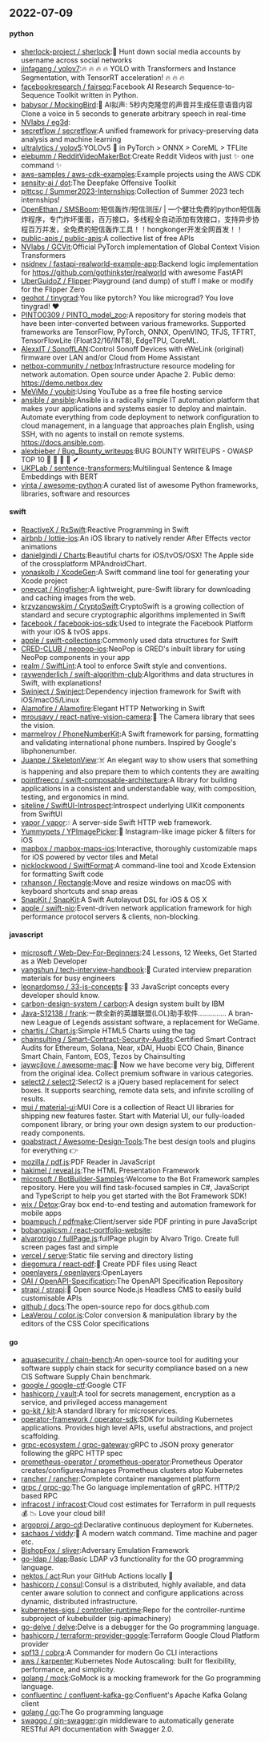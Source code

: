 ## 2022-07-09

#### python
* [sherlock-project / sherlock](https://github.com/sherlock-project/sherlock):🔎
Hunt down social media accounts by username across social networks
* [jinfagang / yolov7](https://github.com/jinfagang/yolov7):🔥
🔥
🔥
🔥
YOLO with Transformers and Instance Segmentation, with TensorRT acceleration!
🔥
🔥
🔥
* [facebookresearch / fairseq](https://github.com/facebookresearch/fairseq):Facebook AI Research Sequence-to-Sequence Toolkit written in Python.
* [babysor / MockingBird](https://github.com/babysor/MockingBird):🚀
AI拟声: 5秒内克隆您的声音并生成任意语音内容 Clone a voice in 5 seconds to generate arbitrary speech in real-time
* [NVlabs / eg3d](https://github.com/NVlabs/eg3d):
* [secretflow / secretflow](https://github.com/secretflow/secretflow):A unified framework for privacy-preserving data analysis and machine learning
* [ultralytics / yolov5](https://github.com/ultralytics/yolov5):YOLOv5
🚀
in PyTorch > ONNX > CoreML > TFLite
* [elebumm / RedditVideoMakerBot](https://github.com/elebumm/RedditVideoMakerBot):Create Reddit Videos with just
✨
one command
✨
* [aws-samples / aws-cdk-examples](https://github.com/aws-samples/aws-cdk-examples):Example projects using the AWS CDK
* [sensity-ai / dot](https://github.com/sensity-ai/dot):The Deepfake Offensive Toolkit
* [pittcsc / Summer2023-Internships](https://github.com/pittcsc/Summer2023-Internships):Collection of Summer 2023 tech internships!
* [OpenEthan / SMSBoom](https://github.com/OpenEthan/SMSBoom):短信轰炸/短信测压/ | 一个健壮免费的python短信轰炸程序，专门炸坏蛋蛋，百万接口，多线程全自动添加有效接口，支持异步协程百万并发，全免费的短信轰炸工具！！hongkonger开发全网首发！！
* [public-apis / public-apis](https://github.com/public-apis/public-apis):A collective list of free APIs
* [NVlabs / GCVit](https://github.com/NVlabs/GCVit):Official PyTorch implementation of Global Context Vision Transformers
* [nsidnev / fastapi-realworld-example-app](https://github.com/nsidnev/fastapi-realworld-example-app):Backend logic implementation for https://github.com/gothinkster/realworld with awesome FastAPI
* [UberGuidoZ / Flipper](https://github.com/UberGuidoZ/Flipper):Playground (and dump) of stuff I make or modify for the Flipper Zero
* [geohot / tinygrad](https://github.com/geohot/tinygrad):You like pytorch? You like micrograd? You love tinygrad!
❤️
* [PINTO0309 / PINTO_model_zoo](https://github.com/PINTO0309/PINTO_model_zoo):A repository for storing models that have been inter-converted between various frameworks. Supported frameworks are TensorFlow, PyTorch, ONNX, OpenVINO, TFJS, TFTRT, TensorFlowLite (Float32/16/INT8), EdgeTPU, CoreML.
* [AlexxIT / SonoffLAN](https://github.com/AlexxIT/SonoffLAN):Control Sonoff Devices with eWeLink (original) firmware over LAN and/or Cloud from Home Assistant
* [netbox-community / netbox](https://github.com/netbox-community/netbox):Infrastructure resource modeling for network automation. Open source under Apache 2. Public demo: https://demo.netbox.dev
* [MeViMo / youbit](https://github.com/MeViMo/youbit):Using YouTube as a free file hosting service
* [ansible / ansible](https://github.com/ansible/ansible):Ansible is a radically simple IT automation platform that makes your applications and systems easier to deploy and maintain. Automate everything from code deployment to network configuration to cloud management, in a language that approaches plain English, using SSH, with no agents to install on remote systems. https://docs.ansible.com.
* [alexbieber / Bug_Bounty_writeups](https://github.com/alexbieber/Bug_Bounty_writeups):BUG BOUNTY WRITEUPS - OWASP TOP 10
🔴
🔴
🔴
🔴
✔
* [UKPLab / sentence-transformers](https://github.com/UKPLab/sentence-transformers):Multilingual Sentence & Image Embeddings with BERT
* [vinta / awesome-python](https://github.com/vinta/awesome-python):A curated list of awesome Python frameworks, libraries, software and resources

#### swift
* [ReactiveX / RxSwift](https://github.com/ReactiveX/RxSwift):Reactive Programming in Swift
* [airbnb / lottie-ios](https://github.com/airbnb/lottie-ios):An iOS library to natively render After Effects vector animations
* [danielgindi / Charts](https://github.com/danielgindi/Charts):Beautiful charts for iOS/tvOS/OSX! The Apple side of the crossplatform MPAndroidChart.
* [yonaskolb / XcodeGen](https://github.com/yonaskolb/XcodeGen):A Swift command line tool for generating your Xcode project
* [onevcat / Kingfisher](https://github.com/onevcat/Kingfisher):A lightweight, pure-Swift library for downloading and caching images from the web.
* [krzyzanowskim / CryptoSwift](https://github.com/krzyzanowskim/CryptoSwift):CryptoSwift is a growing collection of standard and secure cryptographic algorithms implemented in Swift
* [facebook / facebook-ios-sdk](https://github.com/facebook/facebook-ios-sdk):Used to integrate the Facebook Platform with your iOS & tvOS apps.
* [apple / swift-collections](https://github.com/apple/swift-collections):Commonly used data structures for Swift
* [CRED-CLUB / neopop-ios](https://github.com/CRED-CLUB/neopop-ios):NeoPop is CRED's inbuilt library for using NeoPop components in your app
* [realm / SwiftLint](https://github.com/realm/SwiftLint):A tool to enforce Swift style and conventions.
* [raywenderlich / swift-algorithm-club](https://github.com/raywenderlich/swift-algorithm-club):Algorithms and data structures in Swift, with explanations!
* [Swinject / Swinject](https://github.com/Swinject/Swinject):Dependency injection framework for Swift with iOS/macOS/Linux
* [Alamofire / Alamofire](https://github.com/Alamofire/Alamofire):Elegant HTTP Networking in Swift
* [mrousavy / react-native-vision-camera](https://github.com/mrousavy/react-native-vision-camera):📸
The Camera library that sees the vision.
* [marmelroy / PhoneNumberKit](https://github.com/marmelroy/PhoneNumberKit):A Swift framework for parsing, formatting and validating international phone numbers. Inspired by Google's libphonenumber.
* [Juanpe / SkeletonView](https://github.com/Juanpe/SkeletonView):☠️
An elegant way to show users that something is happening and also prepare them to which contents they are awaiting
* [pointfreeco / swift-composable-architecture](https://github.com/pointfreeco/swift-composable-architecture):A library for building applications in a consistent and understandable way, with composition, testing, and ergonomics in mind.
* [siteline / SwiftUI-Introspect](https://github.com/siteline/SwiftUI-Introspect):Introspect underlying UIKit components from SwiftUI
* [vapor / vapor](https://github.com/vapor/vapor):💧
A server-side Swift HTTP web framework.
* [Yummypets / YPImagePicker](https://github.com/Yummypets/YPImagePicker):📸
Instagram-like image picker & filters for iOS
* [mapbox / mapbox-maps-ios](https://github.com/mapbox/mapbox-maps-ios):Interactive, thoroughly customizable maps for iOS powered by vector tiles and Metal
* [nicklockwood / SwiftFormat](https://github.com/nicklockwood/SwiftFormat):A command-line tool and Xcode Extension for formatting Swift code
* [rxhanson / Rectangle](https://github.com/rxhanson/Rectangle):Move and resize windows on macOS with keyboard shortcuts and snap areas
* [SnapKit / SnapKit](https://github.com/SnapKit/SnapKit):A Swift Autolayout DSL for iOS & OS X
* [apple / swift-nio](https://github.com/apple/swift-nio):Event-driven network application framework for high performance protocol servers & clients, non-blocking.

#### javascript
* [microsoft / Web-Dev-For-Beginners](https://github.com/microsoft/Web-Dev-For-Beginners):24 Lessons, 12 Weeks, Get Started as a Web Developer
* [yangshun / tech-interview-handbook](https://github.com/yangshun/tech-interview-handbook):💯
Curated interview preparation materials for busy engineers
* [leonardomso / 33-js-concepts](https://github.com/leonardomso/33-js-concepts):📜
33 JavaScript concepts every developer should know.
* [carbon-design-system / carbon](https://github.com/carbon-design-system/carbon):A design system built by IBM
* [Java-S12138 / frank](https://github.com/Java-S12138/frank):一款全新的英雄联盟(LOL)助手软件.............. A bran-new League of Legends assistant software, a replacement for WeGame.
* [chartjs / Chart.js](https://github.com/chartjs/Chart.js):Simple HTML5 Charts using the <canvas> tag
* [chainsulting / Smart-Contract-Security-Audits](https://github.com/chainsulting/Smart-Contract-Security-Audits):Certified Smart Contract Audits for Ethereum, Solana, Near, xDAI, Huobi ECO Chain, Binance Smart Chain, Fantom, EOS, Tezos by Chainsulting
* [jaywcjlove / awesome-mac](https://github.com/jaywcjlove/awesome-mac): Now we have become very big, Different from the original idea. Collect premium software in various categories.
* [select2 / select2](https://github.com/select2/select2):Select2 is a jQuery based replacement for select boxes. It supports searching, remote data sets, and infinite scrolling of results.
* [mui / material-ui](https://github.com/mui/material-ui):MUI Core is a collection of React UI libraries for shipping new features faster. Start with Material UI, our fully-loaded component library, or bring your own design system to our production-ready components.
* [goabstract / Awesome-Design-Tools](https://github.com/goabstract/Awesome-Design-Tools):The best design tools and plugins for everything
👉
* [mozilla / pdf.js](https://github.com/mozilla/pdf.js):PDF Reader in JavaScript
* [hakimel / reveal.js](https://github.com/hakimel/reveal.js):The HTML Presentation Framework
* [microsoft / BotBuilder-Samples](https://github.com/microsoft/BotBuilder-Samples):Welcome to the Bot Framework samples repository. Here you will find task-focused samples in C#, JavaScript and TypeScript to help you get started with the Bot Framework SDK!
* [wix / Detox](https://github.com/wix/Detox):Gray box end-to-end testing and automation framework for mobile apps
* [bpampuch / pdfmake](https://github.com/bpampuch/pdfmake):Client/server side PDF printing in pure JavaScript
* [bobangajicsm / react-portfolio-website](https://github.com/bobangajicsm/react-portfolio-website):
* [alvarotrigo / fullPage.js](https://github.com/alvarotrigo/fullPage.js):fullPage plugin by Alvaro Trigo. Create full screen pages fast and simple
* [vercel / serve](https://github.com/vercel/serve):Static file serving and directory listing
* [diegomura / react-pdf](https://github.com/diegomura/react-pdf):📄
Create PDF files using React
* [openlayers / openlayers](https://github.com/openlayers/openlayers):OpenLayers
* [OAI / OpenAPI-Specification](https://github.com/OAI/OpenAPI-Specification):The OpenAPI Specification Repository
* [strapi / strapi](https://github.com/strapi/strapi):🚀
Open source Node.js Headless CMS to easily build customisable APIs
* [github / docs](https://github.com/github/docs):The open-source repo for docs.github.com
* [LeaVerou / color.js](https://github.com/LeaVerou/color.js):Color conversion & manipulation library by the editors of the CSS Color specifications

#### go
* [aquasecurity / chain-bench](https://github.com/aquasecurity/chain-bench):An open-source tool for auditing your software supply chain stack for security compliance based on a new CIS Software Supply Chain benchmark.
* [google / google-ctf](https://github.com/google/google-ctf):Google CTF
* [hashicorp / vault](https://github.com/hashicorp/vault):A tool for secrets management, encryption as a service, and privileged access management
* [go-kit / kit](https://github.com/go-kit/kit):A standard library for microservices.
* [operator-framework / operator-sdk](https://github.com/operator-framework/operator-sdk):SDK for building Kubernetes applications. Provides high level APIs, useful abstractions, and project scaffolding.
* [grpc-ecosystem / grpc-gateway](https://github.com/grpc-ecosystem/grpc-gateway):gRPC to JSON proxy generator following the gRPC HTTP spec
* [prometheus-operator / prometheus-operator](https://github.com/prometheus-operator/prometheus-operator):Prometheus Operator creates/configures/manages Prometheus clusters atop Kubernetes
* [rancher / rancher](https://github.com/rancher/rancher):Complete container management platform
* [grpc / grpc-go](https://github.com/grpc/grpc-go):The Go language implementation of gRPC. HTTP/2 based RPC
* [infracost / infracost](https://github.com/infracost/infracost):Cloud cost estimates for Terraform in pull requests
💰
📉
Love your cloud bill!
* [argoproj / argo-cd](https://github.com/argoproj/argo-cd):Declarative continuous deployment for Kubernetes.
* [sachaos / viddy](https://github.com/sachaos/viddy):👀
A modern watch command. Time machine and pager etc.
* [BishopFox / sliver](https://github.com/BishopFox/sliver):Adversary Emulation Framework
* [go-ldap / ldap](https://github.com/go-ldap/ldap):Basic LDAP v3 functionality for the GO programming language.
* [nektos / act](https://github.com/nektos/act):Run your GitHub Actions locally
🚀
* [hashicorp / consul](https://github.com/hashicorp/consul):Consul is a distributed, highly available, and data center aware solution to connect and configure applications across dynamic, distributed infrastructure.
* [kubernetes-sigs / controller-runtime](https://github.com/kubernetes-sigs/controller-runtime):Repo for the controller-runtime subproject of kubebuilder (sig-apimachinery)
* [go-delve / delve](https://github.com/go-delve/delve):Delve is a debugger for the Go programming language.
* [hashicorp / terraform-provider-google](https://github.com/hashicorp/terraform-provider-google):Terraform Google Cloud Platform provider
* [spf13 / cobra](https://github.com/spf13/cobra):A Commander for modern Go CLI interactions
* [aws / karpenter](https://github.com/aws/karpenter):Kubernetes Node Autoscaling: built for flexibility, performance, and simplicity.
* [golang / mock](https://github.com/golang/mock):GoMock is a mocking framework for the Go programming language.
* [confluentinc / confluent-kafka-go](https://github.com/confluentinc/confluent-kafka-go):Confluent's Apache Kafka Golang client
* [golang / go](https://github.com/golang/go):The Go programming language
* [swaggo / gin-swagger](https://github.com/swaggo/gin-swagger):gin middleware to automatically generate RESTful API documentation with Swagger 2.0.
